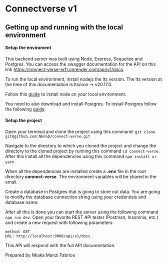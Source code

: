 #  Connectverse v1
## Getting up and running with the local environment

#### Setup the enviroment

This backend server was built using Node, Express, Sequelize and Postgres. You can access the swagger documentation for the API on this link https://connect-verse-sr1t.onrender.com/api/v1/docs.

To run the local environment, install nodejs the lts version. The lts version at the time of this documentation is lts/iron -> v20.17.0.

Follow this [guide](https://nodejs.org/en/learn/getting-started/how-to-install-nodejs) to install node on your local environment.

You need to also download and install Postgres. To install Postgres follow the following [guide](https://www.postgresql.org/download/).

#### Setup the project

Open your terminal and clone the project using this command: `git clone git@github.com:NkFab/connect-verse.git`

Navigate to the directory to which you cloned the project and change the directory to the cloned project by running this command `cd connect-verse`. After this install all the dependencies using this command `npm install or yarn`.

When all the dependencies are installed create a **.env** file in the root directory **connect-verse**. The environment variables will be shared in the email. 

Create a database in Postgres that is going to store out data. You are going to modify the database connection string using your credentials and database name. 

After all this is done you can start the server using the following command `npm run dev`. Open your favorite REST API tester (Postman, Insomnia, etc.) and create a new request with following parameters:

```
method: GET
URL: http://localhost:9000/api/v1/docs
```

This API will respond with the full API documentation.

Prepared by Nkaka Manzi Fabrice